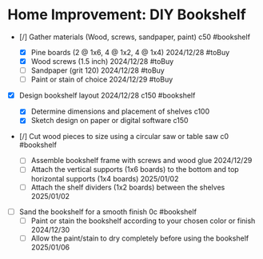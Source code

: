 # Home Improvement: DIY Bookshelf

- [/] Gather materials (Wood, screws, sandpaper, paint) c50 #bookshelf

  - [x] Pine boards (2 @ 1x6, 4 @ 1x2, 4 @ 1x4) 2024/12/28 #toBuy
  - [x] Wood screws (1.5 inch) 2024/12/28 #toBuy
  - [ ] Sandpaper (grit 120) 2024/12/28 #toBuy
  - [ ] Paint or stain of choice 2024/12/29 #toBuy

- [x] Design bookshelf layout 2024/12/28 c150 #bookshelf

  - [x] Determine dimensions and placement of shelves c100
  - [x] Sketch design on paper or digital software c150

- [/] Cut wood pieces to size using a circular saw or table saw c0 #bookshelf

  - [ ] Assemble bookshelf frame with screws and wood glue 2024/12/29
  - [ ] Attach the vertical supports (1x6 boards) to the bottom and top horizontal supports (1x4 boards) 2025/01/02
  - [ ] Attach the shelf dividers (1x2 boards) between the shelves 2025/01/02

- [ ] Sand the bookshelf for a smooth finish 0c #bookshelf
  - [ ] Paint or stain the bookshelf according to your chosen color or finish 2024/12/30
  - [ ] Allow the paint/stain to dry completely before using the bookshelf 2025/01/06
